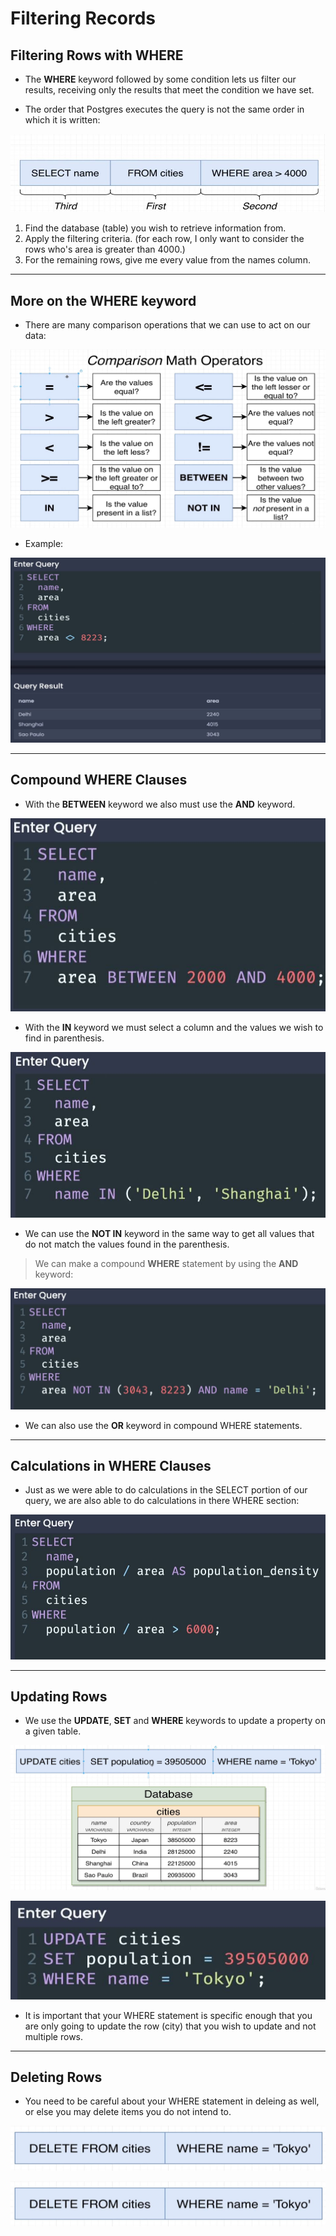 # Filtering Records

## Filtering Rows with WHERE

- The **WHERE** keyword followed by some condition lets us filter our results, receiving only the results that meet the condition we have set.

- The order that Postgres executes the query is not the same order in which it is written:

![order](../resources/order.JPG)

1. Find the database (table) you wish to retrieve information from.
2. Apply the filtering criteria. (for each row, I only want to consider the rows who's area is greater than 4000.)
3. For the remaining rows, give me every value from the names column.

<hr>

## More on the WHERE keyword

- There are many comparison operations that we can use to act on our data:

![comp](../resources/comps.JPG)

- Example:

![lg](../resources/lessgreater.JPG)


<hr>

## Compound WHERE Clauses


- With the **BETWEEN** keyword we also must use the **AND** keyword.

![between](../resources/between.JPG)

- With the **IN** keyword we must select a column and the values we wish to find in parenthesis.

![in](../resources/in.JPG)

- We can use the **NOT IN** keyword in the same way to get all values that do not match the values found in the parenthesis.

> We can make a compound **WHERE** statement by using the **AND** keyword:

![and](../resources/and.JPG)

- We can also use the **OR** keyword in compound WHERE statements.

<hr>

## Calculations in WHERE Clauses

- Just as we were able to do calculations in the SELECT portion of our query, we are also able to do calculations in there WHERE section:

![calc](../resources/calc.JPG)

<hr>

## Updating Rows

- We use the **UPDATE**, **SET** and **WHERE** keywords to update a property on a given table.

![update](../resources/update.JPG)

![updateQ](../resources/updateQ.JPG)

- It is important that your WHERE statement is specific enough that you are only going to update the row (city) that you wish to update and not multiple rows.

<hr>

## Deleting Rows

- You need to be careful about your WHERE statement in deleing as well, or else you may delete items you do not intend to. 

![delete](../resources/delete.JPG)

![deleteQ](../resources/delete.JPG)

